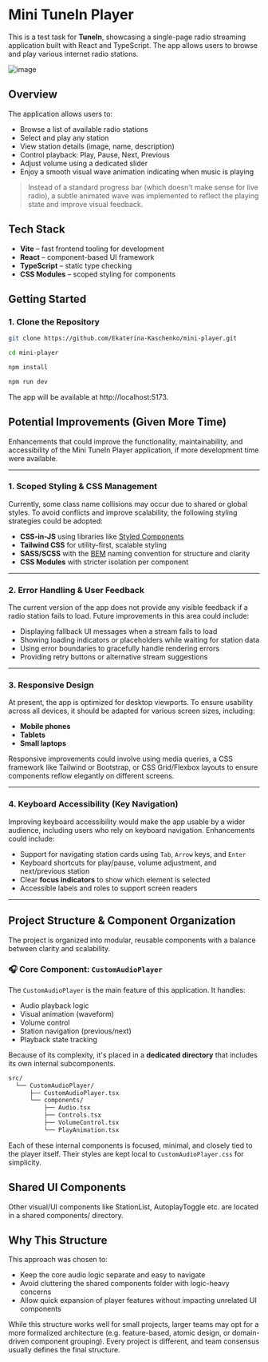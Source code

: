 # Mini TuneIn Player

This is a test task for **TuneIn**, showcasing a single-page radio streaming application built with React and TypeScript. The app allows users to browse and play various internet radio stations.

![image](https://github.com/user-attachments/assets/05314912-26d9-41bf-a755-917f2a4672e3)

## Overview

The application allows users to:

- Browse a list of available radio stations
- Select and play any station
- View station details (image, name, description)
- Control playback: Play, Pause, Next, Previous
- Adjust volume using a dedicated slider
- Enjoy a smooth visual wave animation indicating when music is playing

> Instead of a standard progress bar (which doesn’t make sense for live radio), a subtle animated wave was implemented to reflect the playing state and improve visual feedback.

## Tech Stack

- **Vite** – fast frontend tooling for development
- **React** – component-based UI framework
- **TypeScript** – static type checking
- **CSS Modules** – scoped styling for components

## Getting Started

### 1. Clone the Repository

```bash
git clone https://github.com/Ekaterina-Kaschenko/mini-player.git
```
```bash
cd mini-player
```
```bash
npm install
```
```bash
npm run dev
```

The app will be available at http://localhost:5173.

## Potential Improvements (Given More Time)

Enhancements that could improve the functionality, maintainability, and accessibility of the Mini TuneIn Player application, if more development time were available.

---

### 1. Scoped Styling & CSS Management

Currently, some class name collisions may occur due to shared or global styles. To avoid conflicts and improve scalability, the following styling strategies could be adopted:

- **CSS-in-JS** using libraries like [Styled Components](https://styled-components.com/)
- **Tailwind CSS** for utility-first, scalable styling
- **SASS/SCSS** with the [BEM](http://getbem.com/) naming convention for structure and clarity
- **CSS Modules** with stricter isolation per component


---

### 2. Error Handling & User Feedback

The current version of the app does not provide any visible feedback if a radio station fails to load. Future improvements in this area could include:

- Displaying fallback UI messages when a stream fails to load
- Showing loading indicators or placeholders while waiting for station data
- Using error boundaries to gracefully handle rendering errors
- Providing retry buttons or alternative stream suggestions

---

### 3. Responsive Design

At present, the app is optimized for desktop viewports. To ensure usability across all devices, it should be adapted for various screen sizes, including:

- **Mobile phones**
- **Tablets**
- **Small laptops**

Responsive improvements could involve using media queries, a CSS framework like Tailwind or Bootstrap, or CSS Grid/Flexbox layouts to ensure components reflow elegantly on different screens.

---

### 4. Keyboard Accessibility (Key Navigation)

Improving keyboard accessibility would make the app usable by a wider audience, including users who rely on keyboard navigation. Enhancements could include:

- Support for navigating station cards using `Tab`, `Arrow` keys, and `Enter`
- Keyboard shortcuts for play/pause, volume adjustment, and next/previous station
- Clear **focus indicators** to show which element is selected
- Accessible labels and roles to support screen readers


---

## Project Structure & Component Organization

The project is organized into modular, reusable components with a balance between clarity and scalability.

### 🎧 Core Component: `CustomAudioPlayer`

The `CustomAudioPlayer` is the main feature of this application. It handles:

- Audio playback logic
- Visual animation (waveform)
- Volume control
- Station navigation (previous/next)
- Playback state tracking

Because of its complexity, it's placed in a **dedicated directory** that includes its own internal subcomponents.

```bash
src/
  └── CustomAudioPlayer/
      ├── CustomAudioPlayer.tsx
      └── components/
          ├── Audio.tsx
          ├── Controls.tsx
          ├── VolumeControl.tsx
          └── PlayAnimation.tsx
```
Each of these internal components is focused, minimal, and closely tied to the player itself. Their styles are kept local to `CustomAudioPlayer.css` for simplicity.

## Shared UI Components

Other visual/UI components like StationList, AutoplayToggle etc. are located in a shared components/ directory.

## Why This Structure
This approach was chosen to:

- Keep the core audio logic separate and easy to navigate
- Avoid cluttering the shared components folder with logic-heavy concerns
- Allow quick expansion of player features without impacting unrelated UI components

While this structure works well for small projects, larger teams may opt for a more formalized architecture (e.g. feature-based, atomic design, or domain-driven component grouping). Every project is different, and team consensus usually defines the final structure.
